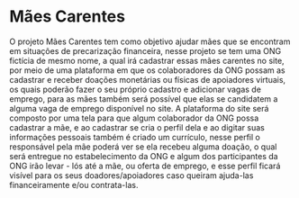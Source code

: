 # Mães Carentes
O projeto Mães Carentes tem como objetivo ajudar mães que se encontram em situações de precarização financeira, nesse projeto se tem uma ONG fictícia de mesmo nome, a qual irá cadastrar essas mães carentes no site, por meio de uma plataforma em que os colaboradores da ONG possam as cadastrar e receber doações monetárias ou físicas de apoiadores virtuais, os quais poderão fazer o seu próprio cadastro e adicionar vagas de emprego, para as mães também será possível que elas se candidatem a alguma vaga de emprego disponível no site. A plataforma do site será composto por uma tela para que algum colaborador da ONG possa cadastrar a mãe, e ao cadastrar se cria o perfil dela e ao digitar suas informações pessoais também é criado um currículo, nesse perfil o responsável pela mãe poderá ver se ela recebeu alguma doação, o qual será entregue no estabelecimento da ONG e algum dos participantes da ONG irão levar - lós até a mãe, ou oferta de emprego, e esse perfil ficará visível para os seus doadores/apoiadores caso queiram ajuda-las financeiramente e/ou contrata-las.
